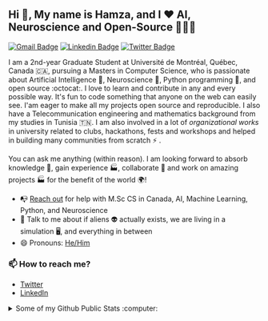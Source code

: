 ## Hi 👋, My name is Hamza, and I ❤️ AI, Neuroscience and Open-Source 👨🏻‍💻 

[![Gmail Badge](https://img.shields.io/badge/hamza.abdelhedi@umontreal.ca-0078D4?style=for-the-badge&logo=microsoft-outlook&logoColor=white)](mailto:hamza.abdelhedi@umontreal.ca "Connect via Email")
[![Linkedin Badge](https://img.shields.io/badge/-hamza-abdelhedi-0072b1?style=flat&logo=Linkedin&logoColor=white)](https://www.linkedin.com/in/hamza-abdelhedi/ "Connect on LinkedIn")
[![Twitter Badge](https://img.shields.io/badge/-@hamza_abdelhedi-00acee?style=flat&logo=Twitter&logoColor=white)](https://twitter.com/intent/follow?screen_name=hamza_abdelhedi "Follow on Twitter")

I am a 2nd-year Graduate Student at Université de Montréal, Québec, Canada 🇨🇦, pursuing a Masters in Computer Science, who is passionate about Artificial Intelligence 🤖, Neuroscience 🧠,  Python programming 🐍, and open source :octocat:. I love to learn and contribute in any and every possible way. It's fun to code something that anyone on the web can easily see. I'am eager to make all my projects open source and reproducible. I also have a Telecommunication engineering and mathematics background from my studies in Tunisia 🇹🇳. I am also involved in a lot of *organizational works* in university related to clubs, hackathons, fests and workshops and helped in building many communities from scratch ⚡ .

You can ask me anything (within reason). I am looking forward to absorb knowledge 🧠, gain experience 🏭, collaborate 🤝 and work on amazing projects 🏭 for the benefit of the world 🌍!

- 📭 [Reach out](#hi-there-Hamza-here) for help with M.Sc CS in Canada, AI, Machine Learning, Python, and Neuroscience
- 💬 Talk to me about if aliens 👽 actually exists, we are living in a simulation 🖥️, and everything in between
- 😄 Pronouns: [He/Him](https://www.mypronouns.org/he-him)


### 📫 How to reach me?
- [Twitter](https://twitter.com/hamza_abdelhedi) 
- [LinkedIn](https://www.linkedin.com/in/hamza-abdelhedi/) 
<!-- - [My personal portfolio](http://) 
- My personal blog- [Garima Codes](https://)
- [Medium](https://medium.com/) 
- [Sourcerer](https://sourcerer.io/) -->

<details>
  <summary>Some of my Github Public Stats :computer:</summary>
  
  <!--<a href="https://****.me/"><img src="https://github.com/****/***/raw/master/etc/laptop.png" align="right" height="200" /></a> -->

  [![My Github Stats](https://github-readme-stats.vercel.app/api?username=BabaSanfour&show_icons=true&title_color=fff&icon_color=79ff97&text_color=9f9f9f&bg_color=151515)](https://github.com/BabaSanfour)

  ![Profile Views](https://komarev.com/ghpvc/?username=BabaSanfour&color=blue)

  [![Profile last updated](https://img.shields.io/github/last-commit/BabaSanfour/BabaSanfour/master?label=Last%20updated&style=flat)] (https://github.com/BabaSanfour/BabaSanfour/commits)

<!--
**BabaSanfour/BabaSanfour** is a ✨ _special_ ✨ repository because its `README.md` (this file) appears on your GitHub profile.

Here are some ideas to get you started:

- 🔭 I’m currently working on ...
- 🌱 I’m currently learning ...
- 👯 I’m looking to collaborate on ...
- 🤔 I’m looking for help with ...
- 💬 Ask me about ...
- 📫 How to reach me: ...
- 😄 Pronouns: ...
- ⚡ Fun fact: ...
-->
